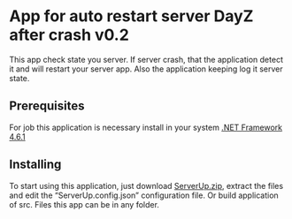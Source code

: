 # App for auto restart server DayZ after crash v0.2

This app check state you server. If server crash, that the application detect it and will restart your server app. Also the application keeping log it server state.


## Prerequisites

For job this application is necessary install in your system [.NET Framework 4.6.1](https://www.microsoft.com/en-us/download/details.aspx?id=49981)

## Installing

To start using this application, just download [ServerUp.zip](https://github.com/ruhex/ServerUp/blob/master/ServerUp.zip), extract the files and edit the “ServerUp.config.json” configuration file. Or build application of src.
Files this app can be in any folder.
